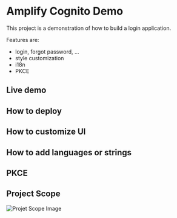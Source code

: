# Amplify Cognito Demo

This project is a demonstration of how to build a login application.

Features are:

* login, forgot password, ...
* style customization
* i18n
* PKCE

## Live demo

## How to deploy

## How to customize UI

## How to add languages or strings

## PKCE

## Project Scope
![Projet Scope Image](https://github.com/xavierraffin/fizz-demo/blob/master/Documentation/Images/Simplified%20Project%20Scope.png "Simplified Project Scope")
